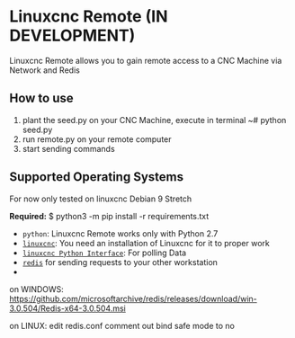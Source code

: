 Linuxcnc Remote (IN DEVELOPMENT)
======

Linuxcnc Remote allows you to gain remote access to a CNC Machine via Network and Redis

How to use
---------------------------
1. plant the seed.py on your CNC Machine, execute in terminal ~# python seed.py
2. run remote.py on your remote computer
3. start sending commands

Supported Operating Systems
---------------------------
For now only tested on linuxcnc Debian 9 Stretch

**Required:**
$ python3 -m pip install -r requirements.txt
* `python`: Linuxcnc Remote works only with Python 2.7
* [`linuxcnc`](http://linuxcnc.org/docs/2.6/html/common/python-interface.html): You need an installation of Linuxcnc for it to proper work
* [`linuxcnc Python Interface`](http://linuxcnc.org/docs/2.6/html/common/python-interface.html): For polling Data
* [`redis`](https://redis.io/) for sending requests to your other workstation
* 

on WINDOWS:
https://github.com/microsoftarchive/redis/releases/download/win-3.0.504/Redis-x64-3.0.504.msi


on LINUX:
edit redis.conf
comment out bind
safe mode to no
   
